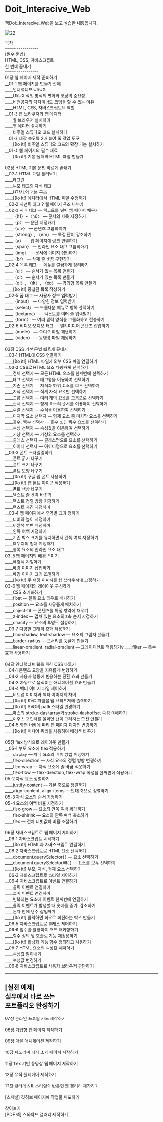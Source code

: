 # Doit_Interacive_Web
책Doit_Interacive_Web을 보고 실습한 내용입니다. 

![22](https://user-images.githubusercontent.com/104782358/168520125-561d10b7-db4f-42ea-921e-025553419e89.jpg)


목차 <br>
-----------------<br>
[필수 문법]<br>
HTML, CSS, 자바스크립트<br>
한 번에 끝내기<br>
-----------------<br>
01장 웹 페이지 제작 준비하기<br>
__01-1 웹 페이지를 만들기 전에<br>
____인터랙티브 UI/UX<br>
____UI/UX 작업 방식의 변화와 코딩의 중요성<br>
____비전공자와 디자이너도 코딩을 할 수 있는 이유<br>
____HTML, CSS, 자바스크립트의 역할<br>
__01-2 웹 브라우저와 웹 에디터<br>
____웹 브라우저 설치하기<br>
____웹 에디터 설치하기<br>
____비주얼 스튜디오 코드 설치하기<br>
__01-3 제작 속도를 2배 높여 줄 작업 도구<br>
____[Do it!] 비주얼 스튜디오 코드의 확장 기능 설치하기<br>
__01-4 웹 페이지의 필수 재료<br>
____[Do it!] 기본 폴더와 HTML 파일 만들기<br>
<br>
02장 HTML 기본 문법 빠르게 끝내기<br>
__02-1 HTML 파일 둘러보기<br>
____태그란<br>
____부모 태그와 자식 태그<br>
____HTML의 기본 구조<br>
____[Do it!] 에디터에서 HTML 파일 수정하기<br>
__02-2 시맨틱 태그 ? 웹 페이지 구조 나누기<br>
__02-3 서식 태그 ― 텍스트를 넣어 웹 페이지 채우기<br>
____〈h1〉~〈h6〉 ― 문서의 제목 지정하기<br>
____〈p〉 ― 문단 지정하기<br>
____〈div〉 ― 콘텐츠 그룹화하기<br>
____〈strong〉, 〈em〉 ― 특정 단어 강조하기<br>
____〈a〉 ― 웹 페이지에 링크 연결하기<br>
____〈span〉 ― 인라인 요소 태그 그룹화하기<br>
____〈img〉 ― 문서에 이미지 삽입하기<br>
____〈br〉 ― 강제 줄 바꿈 구현하기<br>
__02-4 목록 태그 ― 메뉴를 깔끔하게 정리하기<br>
____〈ul〉 ― 순서가 없는 목록 만들기<br>
____〈ol〉 ― 순서가 있는 목록 만들기<br>
____〈dl〉, 〈dt〉, 〈dd〉 ― 정의형 목록 만들기<br>
____[Do it!] 중첩된 목록 작성하기<br>
__02-5 폼 태그 ― 사용자 정보 입력받기<br>
____〈input〉 ― 다양한 정보 입력받기<br>
____〈select〉 ― 드롭다운 메뉴로 항목 선택하기<br>
____〈textarea〉 ― 텍스트를 여러 줄 입력받기<br>
____〈form〉 ― 여러 입력 양식을 그룹화하고 전송하기<br>
__02-6 비디오·오디오 태그 ― 멀티미디어 콘텐츠 삽입하기<br>
____〈audio〉 ― 오디오 파일 재생하기<br>
____〈video〉 ― 동영상 파일 재생하기<br>
<br>
03장 CSS 기본 문법 빠르게 끝내기<br>
__03-1 HTML에 CSS 연결하기<br>
____[Do it!] HTML 파일에 외부 CSS 파일 연결하기<br>
__03-2 CSS로 HTML 요소 다양하게 선택하기<br>
____전체 선택자 ― 모든 HTML 요소를 한꺼번에 선택하기<br>
____태그 선택자 ― 태그명을 이용하여 선택하기<br>
____자손 선택자 ― 자식과 하위 요소를 모두 선택하기<br>
____자식 선택자 ― 직계 자식 요소만 선택하기<br>
____그룹 선택자 ― 여러 개의 요소를 그룹으로 선택하기<br>
____순서 선택자 ― 형제 요소의 순서를 이용하여 선택하기<br>
____수열 선택자 ― 수식을 이용하여 선택하기<br>
____마지막 요소 선택자 ― 형제 요소 중 마지막 요소를 선택하기<br>
____홀수, 짝수 선택자 ― 홀수 또는 짝수 요소를 선택하기<br>
____속성 선택자 ― 속성값을 이용하여 선택하기<br>
____가상 선택자 ― 가상의 요소를 선택하기<br>
____클래스 선택자 ― 클래스명으로 요소를 선택하기<br>
____아이디 선택자 ― 아이디명으로 요소를 선택하기<br>
__03-3 폰트 스타일링하기<br>
____폰트 굵기 바꾸기<br>
____폰트 크기 바꾸기<br>
____폰트 모양 바꾸기<br>
____[Do it!] 구글 웹 폰트 사용하기<br>
____[Do it!] 웹 폰트 아이콘 적용하기<br>
____폰트 색상 바꾸기<br>
____텍스트 줄 간격 바꾸기<br>
____텍스트 정렬 방향 지정하기<br>
____텍스트 자간 지정하기<br>
__03-4 웹 페이지에서 영역별 크기 정하기<br>
____너비와 높이 지정하기<br>
____바깥쪽 여백 지정하기<br>
____안쪽 여백 지정하기<br>
____기존 박스 크기를 유지하면서 안쪽 여백 지정하기<br>
____테두리의 형태 지정하기<br>
____블록 요소와 인라인 요소 태그<br>
03-5 웹 페이지의 배경 꾸미기<br>
____배경색 지정하기<br>
____배경 이미지 삽입하기<br>
____배경 이미지 크기 조절하기<br>
____[Do it!] 두 배경 이미지를 웹 브라우저에 고정하기<br>
03-6 웹 페이지의 레이아웃 구성하기<br>
____CSS 초기화하기<br>
____float ― 블록 요소 좌우로 배치하기<br>
____position ― 요소를 자유롭게 배치하기<br>
____object-fit ― 콘텐츠를 특정 영역에 채우기<br>
____z-index ― 겹쳐 있는 요소의 z축 순서 지정하기<br>
____opacity ― 요소의 투명도 설정하기<br>
__03-7 다양한 그래픽 효과 적용하기<br>
____box-shadow, text-shadow ― 요소의 그림자 만들기<br>
____border-radius ― 모서리를 둥글게 만들기<br>
____linear-gradient, radial-gradient ― 그레이디언트 적용하기v
____filter ― 특수 효과 사용하기<br>
<br>
04장 인터랙티브 웹을 위한 CSS 다루기<br>
__04-1 콘텐츠 모양을 자유롭게 변형하기<br>
__04-2 사용자 행동에 반응하는 전환 효과 만들기<br>
__04-3 자동으로 움직이는 애니메이션 효과 만들기<br>
__04-4 벡터 이미지 파일 제어하기<br>
____비트맵 이미지와 벡터 이미지의 차이<br>
____[Do it!] SVG 파일을 웹 브라우저에 출력하기<br>
____[Do it!] SVG의 path 스타일 변경하기<br>
____패스의 stroke-dasharray와 stroke-dashoffset 속성 이해하기<br>
____마우스 포인터를 올리면 선이 그려지는 모션 만들기<br>
__04-5 화면 너비에 따라 웹 페이지 디자인 변경하기<br>
____[Do it!] 미디어 쿼리를 사용하여 배경색 바꾸기<br>
<br>
05장 flex 방식으로 레이아웃 만들기<br>
__05-1 부모 요소에 flex 적용하기<br>
____display ― 자식 요소의 배치 방법 지정하기<br>
____flex-direction ― 자식 요소의 정렬 방향 변경하기<br>
____flex-wrap ― 자식 요소에 줄 바꿈 적용하기<br>
____flex-flow ― flex-direction, flex-wrap 속성을 한꺼번에 적용하기<br>
05-2 자식 요소 정렬하기<br>
____justify-content ― 기본 축으로 정렬하기<br>
____align-content, align-items ― 반대 축으로 정렬하기<br>
05-3 자식 요소의 순서 지정하기<br>
05-4 요소의 여백 비율 지정하기<br>
____flex-grow ― 요소의 안쪽 여백 확대하기<br>
____flex-shirink ― 요소의 안쪽 여백 축소하기<br>
____flex ― 전체 너빗값의 비율 조절하기<br>
<br>
06장 자바스크립트로 웹 페이지 제어하기<br>
__06-1 자바스크립트 시작하기<br>
____[Do it!] HTML과 자바스크립트 연결하기<br>
__06-2 자바스크립트로 HTML 요소 선택하기<br>
____document.querySelector( ) ― 요소 선택하기<br>
____document.querySelectorAll( ) ― 요소를 모두 선택하기<br>
____[Do it!] 부모, 자식, 형제 요소 선택하기<br>
__06-3 자바스크립트로 스타일 제어하기<br>
__06-4 자바스크립트로 이벤트 연결하기<br>
____클릭 이벤트 연결하기<br>
____호버 이벤트 연결하기<br>
____반복되는 요소에 이벤트 한꺼번에 연결하기<br>
____클릭 이벤트가 발생할 때 숫자를 증가, 감소하기<br>
____문자 안에 변수 삽입하기<br>
____[Do it!] 클릭하면 좌우로 회전하는 박스 만들기<br>
__06-5 자바스크립트로 클래스 제어하기<br>
__06-6 함수를 활용하여 코드 패키징하기<br>
____함수 정의 및 호출로 기능 재활용하기<br>
____[Do it!] 활성화 기능 함수 정의하고 사용하기<br>
__06-7 HTML 요소의 속성값 제어하기<br>
____속성값 알아내기<br>
____속성값 변경하기<br>
__06-8 자바스크립트로 사용자 브라우저 판단하기<br>


-----------------
[실전 예제]<br>
실무에서 바로 쓰는<br>
포트폴리오 완성하기<br>
-----------------
07장 온라인 프로필 카드 제작하기<br>
<br>
08장 기업형 웹 페이지 제작하기<br>
<br>
09장 마을 애니메이션 제작하기<br>
<br>
10장 파노라마 회사 소개 페이지 제작하기<br>
<br>
11장 flex 기반 동영상 웹 페이지 제작하기<br>
<br>
12장 뮤직 플레이어 제작하기<br>
<br>
13장 핀터레스트 스타일의 반응형 웹 갤러리 제작하기<br>
<br>
[스페셜] 깃허브 페이지에 작업물 배포하기<br>
<br>
찾아보기
<br>
[PDF 책] 스와이프 갤러리 제작하기<br>
